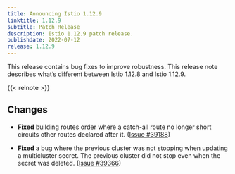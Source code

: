 ```yaml
---
title: Announcing Istio 1.12.9
linktitle: 1.12.9
subtitle: Patch Release
description: Istio 1.12.9 patch release.
publishdate: 2022-07-12
release: 1.12.9
---
```


This release contains bug fixes to improve robustness. This release note describes what’s different between Istio 1.12.8 and Istio 1.12.9.

{{< relnote >}}

## Changes

- **Fixed** building routes order where a catch-all route no longer short circuits other routes declared after it.  ([Issue #39188](https://github.com/istio/istio/issues/39188))

- **Fixed** a bug where the previous cluster was not stopping when updating a multicluster secret. The previous cluster did not stop even when the secret was deleted.  ([Issue #39366](https://github.com/istio/istio/issues/39366))

